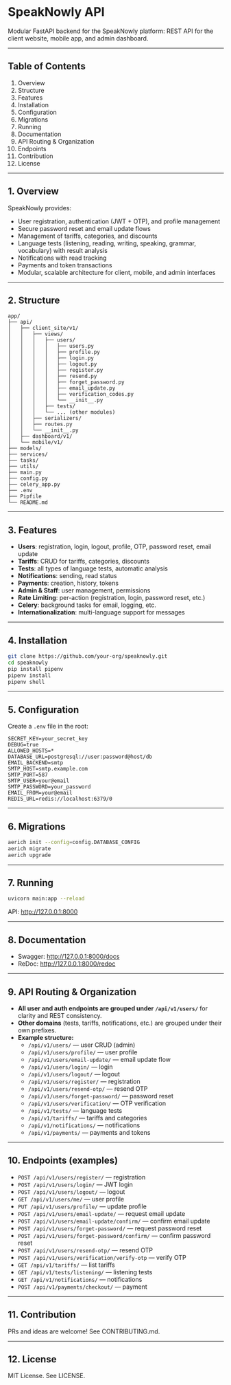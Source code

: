 # SpeakNowly API

Modular FastAPI backend for the SpeakNowly platform: REST API for the client website, mobile app, and admin dashboard.

---

## Table of Contents

1. Overview  
2. Structure  
3. Features  
4. Installation  
5. Configuration  
6. Migrations  
7. Running  
8. Documentation  
9. API Routing & Organization  
10. Endpoints  
11. Contribution  
12. License  

---

## 1. Overview

SpeakNowly provides:

- User registration, authentication (JWT + OTP), and profile management
- Secure password reset and email update flows
- Management of tariffs, categories, and discounts
- Language tests (listening, reading, writing, speaking, grammar, vocabulary) with result analysis
- Notifications with read tracking
- Payments and token transactions
- Modular, scalable architecture for client, mobile, and admin interfaces

---

## 2. Structure

```text
app/
├── api/
│   ├── client_site/v1/
│   │   ├── views/
│   │   │   ├── users/
│   │   │   │   ├── users.py
│   │   │   │   ├── profile.py
│   │   │   │   ├── login.py
│   │   │   │   ├── logout.py
│   │   │   │   ├── register.py
│   │   │   │   ├── resend.py
│   │   │   │   ├── forget_password.py
│   │   │   │   ├── email_update.py
│   │   │   │   ├── verification_codes.py
│   │   │   │   └── __init__.py
│   │   │   ├── tests/
│   │   │   └── ... (other modules)
│   │   ├── serializers/
│   │   ├── routes.py
│   │   └── __init__.py
│   ├── dashboard/v1/
│   └── mobile/v1/
├── models/
├── services/
├── tasks/
├── utils/
├── main.py
├── config.py
├── celery_app.py
├── .env
├── Pipfile
└── README.md
```

---

## 3. Features

- **Users**: registration, login, logout, profile, OTP, password reset, email update
- **Tariffs**: CRUD for tariffs, categories, discounts
- **Tests**: all types of language tests, automatic analysis
- **Notifications**: sending, read status
- **Payments**: creation, history, tokens
- **Admin & Staff**: user management, permissions
- **Rate Limiting**: per-action (registration, login, password reset, etc.)
- **Celery**: background tasks for email, logging, etc.
- **Internationalization**: multi-language support for messages

---

## 4. Installation

```bash
git clone https://github.com/your-org/speaknowly.git
cd speaknowly
pip install pipenv
pipenv install
pipenv shell
```

---

## 5. Configuration

Create a `.env` file in the root:

```env
SECRET_KEY=your_secret_key
DEBUG=true
ALLOWED_HOSTS=*
DATABASE_URL=postgresql://user:password@host/db
EMAIL_BACKEND=smtp
SMTP_HOST=smtp.example.com
SMTP_PORT=587
SMTP_USER=your@email
SMTP_PASSWORD=your_password
EMAIL_FROM=your@email
REDIS_URL=redis://localhost:6379/0
```

---

## 6. Migrations

```bash
aerich init --config=config.DATABASE_CONFIG
aerich migrate
aerich upgrade
```

---

## 7. Running

```bash
uvicorn main:app --reload
```

API: http://127.0.0.1:8000

---

## 8. Documentation

- Swagger: http://127.0.0.1:8000/docs  
- ReDoc: http://127.0.0.1:8000/redoc  

---

## 9. API Routing & Organization

- **All user and auth endpoints are grouped under `/api/v1/users/`** for clarity and REST consistency.
- **Other domains** (tests, tariffs, notifications, etc.) are grouped under their own prefixes.
- **Example structure:**
    - `/api/v1/users/` — user CRUD (admin)
    - `/api/v1/users/profile/` — user profile
    - `/api/v1/users/email-update/` — email update flow
    - `/api/v1/users/login/` — login
    - `/api/v1/users/logout/` — logout
    - `/api/v1/users/register/` — registration
    - `/api/v1/users/resend-otp/` — resend OTP
    - `/api/v1/users/forget-password/` — password reset
    - `/api/v1/users/verification/` — OTP verification
    - `/api/v1/tests/` — language tests
    - `/api/v1/tariffs/` — tariffs and categories
    - `/api/v1/notifications/` — notifications
    - `/api/v1/payments/` — payments and tokens

---

## 10. Endpoints (examples)

- `POST /api/v1/users/register/` — registration
- `POST /api/v1/users/login/` — JWT login
- `POST /api/v1/users/logout/` — logout
- `GET /api/v1/users/me/` — user profile
- `PUT /api/v1/users/profile/` — update profile
- `POST /api/v1/users/email-update/` — request email update
- `POST /api/v1/users/email-update/confirm/` — confirm email update
- `POST /api/v1/users/forget-password/` — request password reset
- `POST /api/v1/users/forget-password/confirm/` — confirm password reset
- `POST /api/v1/users/resend-otp/` — resend OTP
- `POST /api/v1/users/verification/verify-otp` — verify OTP
- `GET /api/v1/tariffs/` — list tariffs
- `GET /api/v1/tests/listening/` — listening tests
- `GET /api/v1/notifications/` — notifications
- `POST /api/v1/payments/checkout/` — payment

---

## 11. Contribution

PRs and ideas are welcome! See CONTRIBUTING.md.

---

## 12. License

MIT License. See LICENSE.
